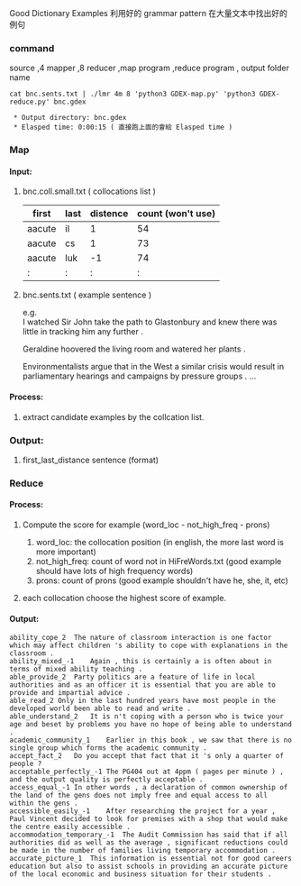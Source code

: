 Good Dictionary Examples
利用好的 grammar pattern 在大量文本中找出好的例句 
### command

source ,4 mapper ,8 reducer ,map program ,reduce program , output folder name
```
cat bnc.sents.txt | ./lmr 4m 8 'python3 GDEX-map.py' 'python3 GDEX-reduce.py' bnc.gdex

 * Output directory: bnc.gdex
 * Elasped time: 0:00:15 ( 直接跑上面的會給 Elasped time )
```

### Map

#### Input:

1. bnc.coll.small.txt ( collocations list )

    | first  	| last 	| distence 	| count (won't use) 	|
    |--------	|------	|----------	|-------------------	|
    | aacute 	| il   	| 1        	| 54                	|
    | aacute 	| cs   	| 1        	| 73                	|
    | aacute 	| luk  	| -1       	| 74                	|
    | :     	| :  	| :       	| :                 	|
2. bnc.sents.txt ( example sentence )

    e.g. <br/> 
    I watched Sir John take the path to Glastonbury and knew there was little in tracking him any further .

    Geraldine hoovered the living room and watered her plants .

    Environmentalists argue that in the West a similar crisis would result in parliamentary hearings and campaigns by pressure groups .
    ...

#### Process:

1. extract candidate examples by the collcation list.

### Output:

1. first_last_distance  sentence (format)

### Reduce

#### Process:

1.  Compute the score for example (word_loc - not_high_freq - prons)
    1. word_loc: the collocation position (in english, the more last word is more important)
    2. not_high_freq:  count of word not in HiFreWords.txt (good example should have lots of high frequency words)
    3. prons: count of prons (good example shouldn't have he, she, it, etc)

2. each collocation choose the highest score of example.

#### Output:

```
ability_cope_2	The nature of classroom interaction is one factor which may affect children 's ability to cope with explanations in the classroom .
ability_mixed_-1	Again , this is certainly a is often about in terms of mixed ability teaching .
able_provide_2	Party politics are a feature of life in local authorities and as an officer it is essential that you are able to provide and impartial advice .
able_read_2	Only in the last hundred years have most people in the developed world been able to read and write .
able_understand_2	It is n't coping with a person who is twice your age and beset by problems you have no hope of being able to understand .
academic_community_1	Earlier in this book , we saw that there is no single group which forms the academic community .
accept_fact_2	Do you accept that fact that it 's only a quarter of people ?
acceptable_perfectly_-1	The PG404 out at 4ppm ( pages per minute ) , and the output quality is perfectly acceptable .
access_equal_-1	In other words , a declaration of common ownership of the land of the gens does not imply free and equal access to all within the gens .
accessible_easily_-1	After researching the project for a year , Paul Vincent decided to look for premises with a shop that would make the centre easily accessible .
accommodation_temporary_-1	The Audit Commission has said that if all authorities did as well as the average , significant reductions could be made in the number of families living temporary accommodation .
accurate_picture_1	This information is essential not for good careers education but also to assist schools in providing an accurate picture of the local economic and business situation for their students .
```